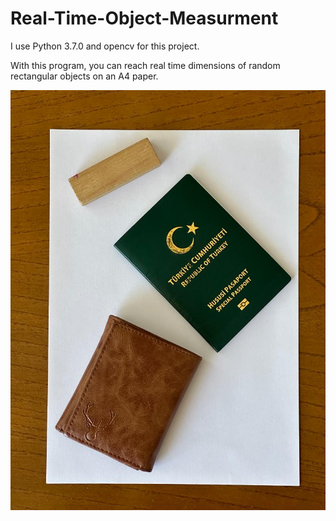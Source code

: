 # Real-Time-Object-Measurment

I use Python 3.7.0 and opencv for this project.

With this program, you can reach real time dimensions of random rectangular objects on an A4 paper.

<img src="https://github.com/Meiji-Y/Real-Time-Object-Measurment/blob/main/measure.jpeg">

